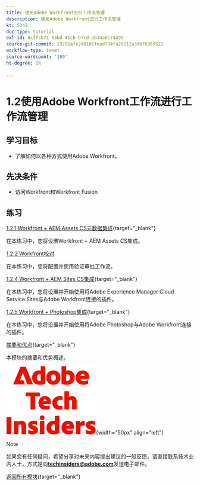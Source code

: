 ```yaml
---
title: 使用Adobe Workfront进行工作流管理
description: 使用Adobe Workfront进行工作流管理
kt: 5342
doc-type: tutorial
exl-id: 8cffcb71-63bd-41cb-b7cd-ab34a0c74499
source-git-commit: 19291afe2d8101fead734fa20212a3db76369522
workflow-type: tm+mt
source-wordcount: '169'
ht-degree: 2%

---
```


# 1.2使用Adobe Workfront工作流进行工作流管理

## 学习目标

- 了解如何以各种方式使用Adobe Workfront。

## 先决条件

- 访问Workfront和Workfront Fusion

## 练习

[1.2.1 Workfront + AEM Assets CS元数据集成](./ex1.md){target="_blank"}

在本练习中，您将设置Workfront + AEM Assets CS集成。

[1.2.2 Workfront校对](./ex2.md)

在本练习中，您将配置并使用验证审批工作流。

[1.2.4 Workfront + AEM Sites CS集成](./ex4.md){target="_blank"}

在本练习中，您将设置并开始使用将Adobe Experience Manager Cloud Service Sites与Adobe Workfront连接的插件。

[1.2.5 Workfront + Photoshop集成](./ex5.md){target="_blank"}

在本练习中，您将设置并开始使用将Adobe Photoshop与Adobe Workfront连接的插件。

[摘要和优点](./summary.md){target="_blank"}

本模块的摘要和优势概述。

![技术内部人士](./../../../assets/images/techinsiders.png){width="50px" align="left"}

>[!NOTE]
>
>如果您有任何疑问，希望分享对未来内容提出建议的一般反馈，请直接联系技术业内人士，方式是向&#x200B;**techinsiders@adobe.com**&#x200B;发送电子邮件。

[返回所有模块](../../../overview.md){target="_blank"}

